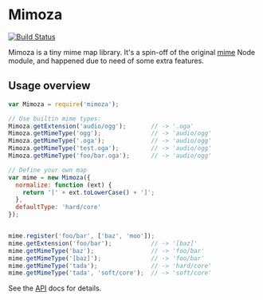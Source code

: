 # Mimoza

[![Build Status](https://secure.travis-ci.org/nodeca/mimoza.png?branch=master)](http://travis-ci.org/nodeca/mimoza)

Mimoza is a tiny mime map library. It's a spin-off of the original [mime][1]
Node module, and happened due to need of some extra features.

[1]: https://github.com/bentomas/node-mime


## Usage overview

``` javascript
var Mimoza = require('mimoza');

// Use builtin mime types:
Mimoza.getExtension('audio/ogg');       // -> '.oga'
Mimoza.getMimeType('ogg');              // -> 'audio/ogg'
Mimoza.getMimeType('.oga');             // -> 'audio/ogg'
Mimoza.getMimeType('test.oga');         // -> 'audio/ogg'
Mimoza.getMimeType('foo/bar.oga');      // -> 'audio/ogg'

// Define your own map
var mime = new Mimoza({
  normalize: function (ext) {
    return '[' + ext.toLowerCase() + ']';
  },
  defaultType: 'hard/core'
});


mime.register('foo/bar', ['baz', 'moo']);
mime.getExtension('foo/bar');           // -> '[baz]'
mime.getMimeType('baz');                // -> 'foo/bar'
mime.getMimeType('[baz]');              // -> 'foo/bar'
mime.getMimeType('tada');               // -> 'hard/core'
mime.getMimeType('tada', 'soft/core');  // -> 'soft/core'
```

See the [API][2] docs for details.

[2]: http://nodeca.github.com/mimoza
